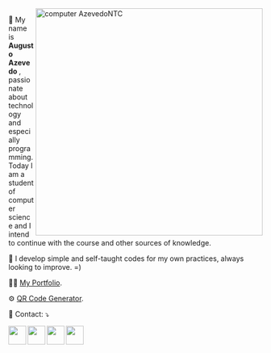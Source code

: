 <img src="https://raw.githubusercontent.com/MicaelliMedeiros/micaellimedeiros/master/image/computer-illustration.png" min-width="450px" max-width="450px" width="450px" align="right" alt="computer AzevedoNTC">

<p align="left"> 
  📌 My name is <strong> Augusto Azevedo </strong>, passionate about technology and especially programming.<br>
  Today I am a student of computer science and I intend to continue with the course and other sources of knowledge.
</p>


<p align="left">
  🎯 I develop simple and self-taught codes for my own practices, always looking to improve. =)
</p>

👨‍🎓 <a href="https://main.d3dm5m8griv6zb.amplifyapp.com/"> My Portfolio</a>.

⚙️ <a href="https://main.d2n3362xet2yxj.amplifyapp.com/"> QR Code Generator</a>.

<p align="left">
  💌 Contact: ⤵️
</p>

<p align="left">
  <a href="https://t.me/azevedontc" alt="Telegram">
  <img align="left" width="35px" height="37px" src="https://img.icons8.com/fluency/48/null/telegram-app.png"/></a>
  
  <a href="https://www.linkedin.com/in/augustoazevedontc/" alt="Linkedin">
  <img align="left" width="35px" height="37px" src="https://img.icons8.com/fluency/48/null/linkedin.png"/></a>

  <a href="https://twitter.com/azevedontc" alt="Twitter">
  <img align="left" width="35px" height="37px" src="https://img.icons8.com/fluency/48/null/twitter.png"/></a>
  
  <a href="https://www.figma.com/@azevedontc" alt="Figma">
  <img align="left" width="35px" height="37px" src="https://img.icons8.com/fluency/48/null/figma.png"/></a>
</p>

</br>

